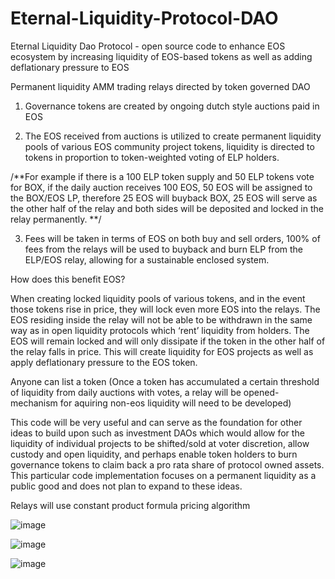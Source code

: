 # Eternal-Liquidity-Protocol-DAO

Eternal Liquidity Dao Protocol - open source code to enhance EOS ecosystem by increasing liquidity of EOS-based tokens as well as adding deflationary pressure to EOS 

Permanent liquidity AMM trading relays directed by token governed DAO

 1. Governance tokens are created by ongoing dutch style auctions paid in EOS

 2. The EOS received from auctions is utilized to create permanent liquidity pools of various EOS community project tokens, liquidity is directed to tokens in proportion to token-weighted voting of ELP holders.

/**For example if there is a 100 ELP token supply and 50 ELP tokens vote for BOX, if the daily auction receives 100 EOS, 50 EOS will be assigned to the BOX/EOS LP, therefore 25 EOS will buyback BOX, 25 EOS will serve as the other half of the relay and both sides will be deposited and locked in the relay permanently. **/

 3. Fees will be taken in terms of EOS on both buy and sell orders, 100% of fees  from the relays will be used to buyback and burn ELP from the ELP/EOS relay, allowing for a sustainable enclosed system. 

How does this benefit EOS?

When creating locked liquidity pools of various tokens, and in the event those tokens rise in price, they will lock even more EOS into the relays. The EOS residing inside the relay will not be able to be withdrawn in the same way as in open liquidity protocols which ‘rent’ liquidity from holders. The EOS will remain locked and will only dissipate if the token in the other half of the relay falls in price. This will create liquidity for EOS projects as well as apply deflationary pressure to the EOS token. 

Anyone can list a token 
(Once a token has accumulated a certain threshold of liquidity from daily auctions with votes, a relay will be opened- mechanism for aquiring non-eos liquidity will need to be developed)

This code will be very useful and can serve as the foundation for other ideas to build upon such as investment DAOs which would allow for the liquidity of individual projects to be shifted/sold at voter discretion, allow custody and open liquidity, and perhaps enable token holders to burn governance tokens to claim back a pro rata share of protocol owned assets. This particular code implementation focuses on a permanent liquidity as a public good and does not plan to expand to these ideas. 



Relays will use constant product formula pricing algorithm

![image](https://user-images.githubusercontent.com/51843516/147984482-5275aca4-4104-495c-9fb6-0bfdc0e9b10a.png)

![image](https://user-images.githubusercontent.com/51843516/147985649-cb0b0279-83af-40f1-9bdc-068482cc1e0a.png)

![image](https://user-images.githubusercontent.com/51843516/147985828-2b310594-26b7-451c-809e-9397bd21cf77.png)





